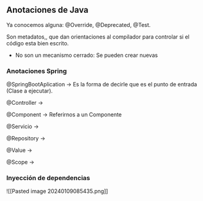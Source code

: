 
## Anotaciones de Java
Ya conocemos alguna: @Override, @Deprecated, @Test.

Son metadatos,, que dan orientaciones al compilador para controlar si el código esta bien escrito.

- No son un mecanismo cerrado: Se pueden crear nuevas

### Anotaciones Spring

@SpringBootAplication ->  Es la forma de decirle que es el punto de entrada (Clase a ejecutar).

@Controller -> 

@Component -> Referirnos a un Componente

@Servicio -> 

@Repository -> 

@Value ->

@Scope ->


### Inyección de dependencias


![[Pasted image 20240109085435.png]]


